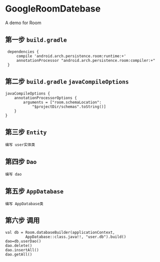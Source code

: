 # GoogleRoomDatebase
A demo for Room
## 第一步  `build.gradle`
```
 dependencies {
     compile 'android.arch.persistence.room:runtime:+'
     annotationProcessor "android.arch.persistence.room:compiler:+"
 }
```
## 第二步 `build.gradle`  `javaCompileOptions`
```
javaCompileOptions {
    annotationProcessorOptions {
        arguments = ["room.schemaLocation":
            "$projectDir/schemas".toString()]
    }
}
```
## 第三步 `Entity`

  `编写 user实体类`
  
## 第四步 `Dao`

  `编写 dao`
  
## 第五步 `AppDatabase`

  `编写 AppDatabase类`
  
## 第六步 调用

```
val db = Room.databaseBuilder(applicationContext,
         AppDatabase::class.java!!, "user.db").build()
dao=db.userDao()
dao.delete()
dao.insertAll()
dao.getAll()
```

